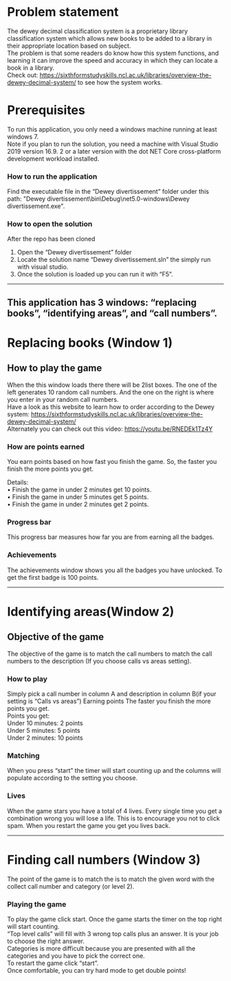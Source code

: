 # Problem statement
The dewey decimal classification system is a proprietary library classification system which allows new books to be added to a library in their appropriate location based on subject.<br/>
The problem is that some readers do know how this system functions, and learning it can improve the speed and accuracy in which they can locate a book in a library.<br/>
Check out: https://sixthformstudyskills.ncl.ac.uk/libraries/overview-the-dewey-decimal-system/ to see how the system works.

# Prerequisites
To run this application, you only need a windows machine running at least windows 7.<br/>
Note if you plan to run the solution, you need a machine with Visual Studio 2019 version 16.9. 2 or a later version with the dot NET Core cross-platform development workload installed.

### How to run the application
Find the executable file in the “Dewey divertissement” folder under this path: 
"Dewey divertissement\bin\Debug\net5.0-windows\Dewey divertissement.exe".

### How to open the solution
After the repo has been cloned<br/>
1.	Open the “Dewey divertissement” folder <br/>
2.	Locate the solution name “Dewey divertissement.sln” the simply run with visual studio.<br/>
3.	Once the solution is loaded up you can run it with “F5”.

---
## This application has 3 windows: “replacing books”, “identifying areas”, and “call numbers”.


# Replacing books (Window 1)
## How to play the game
When the this window loads there there will be 2list boxes. The one of the left generates 10 random call numbers. And the one on the right is where you enter in your random call numbers.<br/>
Have a look as this website to learn how to order according to the Dewey system: https://sixthformstudyskills.ncl.ac.uk/libraries/overview-the-dewey-decimal-system/<br/>
Alternately you can check out this video: https://youtu.be/RNEDEk1Tz4Y

### How are points earned
You earn points based on how fast you finish the game. So, the faster you finish the more points you get.

Details:<br/>
•	Finish the game in under 2 minutes get 10 points.<br/>
•	Finish the game in under 5 minutes get 5 points.<br/>
•	Finish the game in under 2 minutes get 2 points.

### Progress bar
This progress bar measures how far you are from earning all the badges.

### Achievements
The achievements window shows you all the badges you have unlocked.
To get the first badge is 100 points.

---

# Identifying areas(Window 2)
## Objective of the game
The objective of the game is to match the call numbers to match the call numbers to the description (If you choose calls vs areas setting).
### How to play
Simply pick a call number in column A and description in column B(if your setting is “Calls vs areas”)
Earning points
The faster you finish the more points you get.<br/> 
Points you get:<br/>
Under 10 minutes: 2 points<br/>
Under 5 minutes: 5 points<br/>
Under 2 minutes: 10 points<br/>
### Matching
When you press “start” the timer will start counting up and the columns will populate according to the setting you choose. 
### Lives
When the game stars you have a total of 4 lives. Every single time you get a combination wrong you will lose a life. This is to encourage you not to click spam. When you restart the game you get you lives back.

---

# Finding call numbers (Window 3)
The point of the game is to match the is to match the given word with the collect call number and category (or level 2).

### Playing the game
To play the game click start. Once the game starts the timer on the top right will start counting.<br/>
“Top level calls” will fill with 3 wrong top calls plus an answer. It is your job to choose the right answer.<br/>
Categories is more difficult because you are presented with all the categories and you have to pick the correct one.<br/>
To restart the game click “start”.<br/>
Once comfortable, you can try hard mode to get double points!

